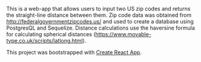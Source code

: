 This is a web-app that allows users to input two US zip codes and returns the straight-line distance between them. Zip code data was obtained from http://federalgovernmentzipcodes.us/ and used to create a database using PostgresQL and Sequelize. Distance calculations use the haversine formula for calculating spherical distances (https://www.movable-type.co.uk/scripts/latlong.html).

This project was bootstrapped with [Create React App](https://github.com/facebookincubator/create-react-app).


